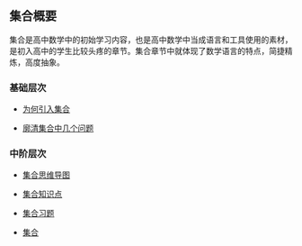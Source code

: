 ## 集合概要 <!-- {docsify-ignore} -->

集合是高中数学中的初始学习内容，也是高中数学中当成语言和工具使用的素材，是初入高中的学生比较头疼的章节。集合章节中就体现了数学语言的特点，简捷精炼，高度抽象。

###   基础层次

* <a href="https://www.cnblogs.com/wanghai0666/p/13489188.html"    target="_blank">为何引入集合</a>

* <a href="http://www.cnblogs.com/wanghai0666/p/7327638.html"    target="_blank">廓清集合中几个问题</a>

###   中阶层次

* <a href="https://www.cnblogs.com/wanghai0666/p/13531833.html"    target="_blank">集合思维导图</a>

* <a href="http://www.cnblogs.com/wanghai0666/p/7171155.html"    target="_blank">集合知识点</a>

* <a href="http://www.cnblogs.com/wanghai0666/p/6782025.html"    target="_blank">集合习题</a>

* [集合](http://www.cnblogs.com/wanghai0666/p/6782025.html)
